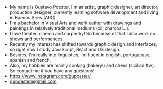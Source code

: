 - My name is Gustavo Poester, I'm an artist, graphic designer, art director, production designer, currently learning software development and living in Buenos Aires (ARG)
- I'm a bachelor in Visual Arts and work eather with drawings and paintings in relatively traditional mediums (oil, charcoal...).
- I love theater, cinema and carpentry! So because of that I also work on shows and performances.
- Recently my interest has shifted towards graphic design and interfaces, so right now I study JavaScript, React and UX design.
- Besides, I'm really into linguistics, I'm fluent in english, portuguease, spanish and french.
- Also, my hobbies are mainly cooking (bakery!) and chess (sicilian ftw). So contact me if you have any questions!
- https://www.instagram.com/gupoester/
- gupoester@gmail.com
